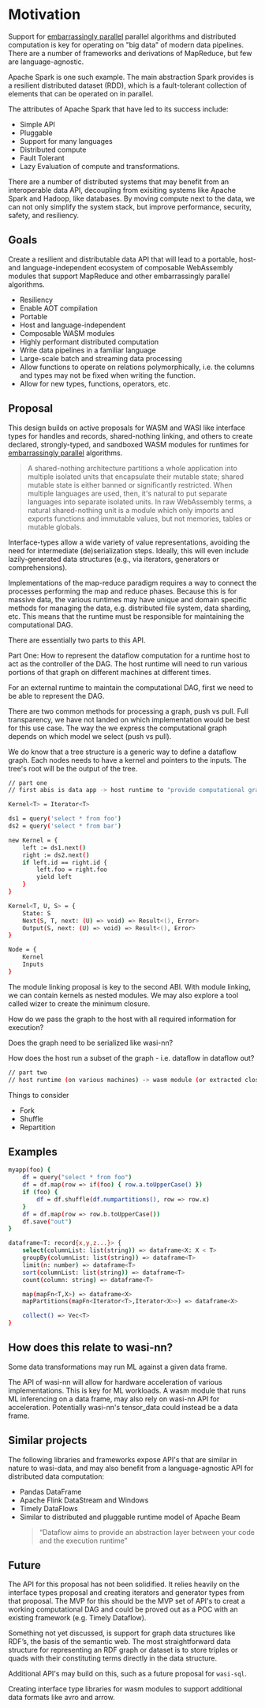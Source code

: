 # Motivation

Support for [embarrassingly parallel](https://en.wikipedia.org/wiki/Embarrassingly_parallel) parallel algorithms and distributed computation is key for operating on "big data" of modern data pipelines. There are a number of frameworks and derivations of MapReduce, but few are language-agnostic.

Apache Spark is one such example. The main abstraction Spark provides is a resilient distributed dataset (RDD), which is a fault-tolerant collection of elements that can be operated on in parallel.

The attributes of Apache Spark that have led to its success include:

- Simple API
- Pluggable
- Support for many languages
- Distributed compute
- Fault Tolerant
- Lazy Evaluation of compute and transformations.

There are a number of distributed systems that may benefit from an interoperable data API, decoupling from exisiting systems like Apache Spark and Hadoop, like databases. By moving compute next to the data, we can not only simplify the system stack, but improve performance, security, safety, and resiliency.

## Goals

Create a resilient and distributable data API that will lead to a portable, host- and language-independent ecosystem of composable WebAssembly modules that support MapReduce and other embarrassingly parallel algorithms.

- Resiliency
- Enable AOT compilation
- Portable
- Host and language-independent
- Composable WASM modules
- Highly performant distributed computation
- Write data pipelines in a familiar language
- Large-scale batch and streaming data processing
- Allow functions to operate on relations polymorphically, i.e. the columns and types may not be fixed when writing the function.
- Allow for new types, functions, operators, etc.

## Proposal

This design builds on active proposals for WASM and WASI like interface types for handles and records, shared-nothing linking, and others to create declared, strongly-typed, and sandboxed WASM modules for runtimes for [embarrassingly parallel](https://en.wikipedia.org/wiki/Embarrassingly_parallel) algorithms.

> A shared-nothing architecture partitions a whole application into multiple isolated units that encapsulate their mutable state; shared mutable state is either banned or significantly restricted. When multiple languages are used, then, it's natural to put separate languages into separate isolated units. In raw WebAssembly terms, a natural shared-nothing unit is a module which only imports and exports functions and immutable values, but not memories, tables or mutable globals.

Interface-types allow a wide variety of value representations, avoiding the need for intermediate (de)serialization steps. Ideally, this will even include lazily-generated data structures (e.g., via iterators, generators or comprehensions).

Implementations of the map-reduce paradigm requires a way to connect the processes performing the map and reduce phases. Because this is for massive data, the various runtimes may have unique and domain specific methods
for managing the data, e.g. distributed file system, data sharding, etc. This means that the runtime must
be responsible for maintaining the computational DAG.

There are essentially two parts to this API.

Part One: How to represent the dataflow computation
for a runtime host to act as the controller of the DAG.
The host runtime will need to run various portions of
that graph on different machines at different times.

For an external runtime to maintain the computational DAG,
first we need to be able to represent the DAG.

There are two common methods for processing a graph, push vs pull.
Full transparency, we have not landed on which implementation would be
best for this use case. The way the we express the computational graph depends on which model
we select (push vs pull).

We do know that a tree structure is a generic way to define a dataflow
graph. Each nodes needs to have a kernel and pointers to the inputs.
The tree's root will be the output of the tree.

```bash
// part one
// first abis is data app -> host runtime to "provide computational graph"

Kernel<T> = Iterator<T>

ds1 = query('select * from foo')
ds2 = query('select * from bar')

new Kernel = {
    left := ds1.next()
    right := ds2.next()
    if left.id == right.id {
        left.foo = right.foo
        yield left
    }
}

Kernel<T, U, S> = {
    State: S
    Next(S, T, next: (U) => void) => Result<(), Error>
    Output(S, next: (U) => void) => Result<(), Error>
}

Node = {
    Kernel
    Inputs
}
```

The module linking proposal is key to the second ABI.
With module linking, we can contain kernels as nested modules.
We may also explore a tool called wizer to create the minimum closure.

How do we pass the graph to the host with all required information
for execution?

Does the graph need to be serialized like wasi-nn?

How does the host run a subset of the graph - i.e. dataflow in dataflow out?

```bash
// part two
// host runtime (on various machines) -> wasm module (or extracted closure) to run a portion of the graph
```

Things to consider

- Fork
- Shuffle
- Repartition

## Examples

```bash
myapp(foo) {
    df = query("select * from foo")
    df = df.map(row => if(foo) { row.a.toUpperCase() })
    if (foo) {
        df = df.shuffle(df.numpartitions(), row => row.x)
    }
    df = df.map(row => row.b.toUpperCase())
    df.save("out")
}

dataframe<T: record{x,y,z...}> {
    select(columnList: list(string)) => dataframe<X: X < T>
    groupBy(columnList: list(string)) => dataframe<T>
    limit(n: number) => dataframe<T>
    sort(columnList: list(string)) => dataframe<T>
    count(column: string) => dataframe<T>

    map(mapFn<T,X>) => dataframe<X>
    mapPartitions(mapFn<Iterator<T>,Iterator<X>>) => dataframe<X>

    collect() => Vec<T>
}
```

## How does this relate to wasi-nn?

Some data transformations may run ML against a given data frame.

The API of wasi-nn will allow for hardware acceleration of various implementations.
This is key for ML workloads.
A wasm module that runs ML inferencing on a data frame, may also rely on wasi-nn API for acceleration.
Potentially wasi-nn's tensor_data could instead be a data frame.

## Similar projects

The following libraries and frameworks expose API's that are similar in nature to wasi-data, and may also benefit from a language-agnostic API for distributed data computation:

- Pandas DataFrame
- Apache Flink DataStream and Windows
- Timely DataFlows
- Similar to distributed and pluggable runtime model of Apache Beam
  > “Dataflow aims to provide an abstraction layer between your code and the execution runtime”

## Future

The API for this proposal has not been solidified. It relies heavily on the interface types proposal and creating
iterators and generator types from that proposal. The MVP for this should be the MVP set of API's to creat a
working computational DAG and could be proved out as a POC with an existing framework (e.g. Timely Dataflow).

Something not yet discussed, is support for graph data structures like RDF’s, the basis of the semantic web. The most straightforward data structure for representing an RDF graph or dataset is to store triples or quads with their constituting terms directly in the data structure.

Additional API's may build on this, such as a future proposal for `wasi-sql`.

Creating interface type libraries for wasm modules to support additional data formats like avro and arrow.
